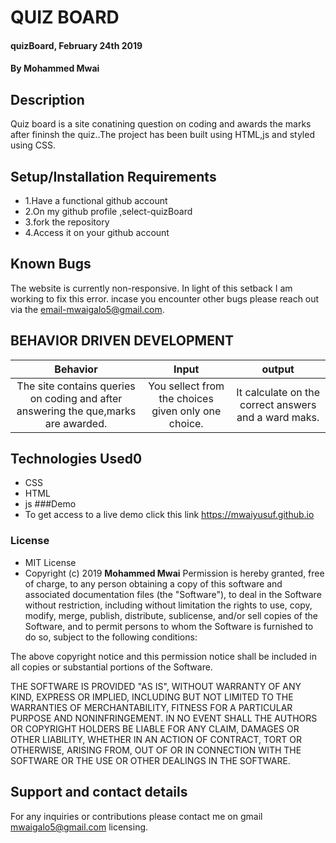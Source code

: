 
# QUIZ BOARD
#### quizBoard, February 24th 2019
#### By **Mohammed Mwai**
## Description
Quiz board is a site conatining question on coding and awards the marks after fininsh the quiz..The project has been built using HTML,js and styled using CSS.   
## Setup/Installation Requirements
* 1.Have a functional github account
* 2.On my github profile ,select-quizBoard
* 3.fork the repository
* 4.Access it on your github account
## Known Bugs
The website is currently non-responsive. In light of this setback I am working to  fix this error.
incase you encounter other bugs please reach out via the email-mwaigalo5@gmail.com.
## BEHAVIOR DRIVEN DEVELOPMENT
| Behavior       | Input     | output|
| :-------------: | :-------------: | :-------------: |
| The site contains queries on coding and after answering the que,marks are awarded.   | You sellect from the choices given only one choice.  | It calculate on the correct answers and  a ward maks. |
## Technologies Used0
* CSS
* HTML
* js
###Demo
 * To get access to a live demo click this link  https://mwaiyusuf.github.io

### License
* MIT License
* Copyright (c) 2019 **Mohammed Mwai**
Permission is hereby granted, free of charge, to any person obtaining a copy of this software and associated documentation files (the "Software"), to deal in the Software without restriction, including without limitation the rights to use, copy, modify, merge, publish, distribute, sublicense, and/or sell copies of the Software, and to permit persons to whom the Software is furnished to do so, subject to the following conditions:

The above copyright notice and this permission notice shall be included in all copies or substantial portions of the Software.

THE SOFTWARE IS PROVIDED "AS IS", WITHOUT WARRANTY OF ANY KIND, EXPRESS OR IMPLIED, INCLUDING BUT NOT LIMITED TO THE WARRANTIES OF MERCHANTABILITY, FITNESS FOR A PARTICULAR PURPOSE AND NONINFRINGEMENT. IN NO EVENT SHALL THE AUTHORS OR COPYRIGHT HOLDERS BE LIABLE FOR ANY CLAIM, DAMAGES OR OTHER LIABILITY, WHETHER IN AN ACTION OF CONTRACT, TORT OR OTHERWISE, ARISING FROM, OUT OF OR IN CONNECTION WITH THE SOFTWARE OR THE USE OR OTHER DEALINGS IN THE SOFTWARE.
## Support and contact details
For any inquiries or contributions please contact me on gmail mwaigalo5@gmail.com
 licensing.
